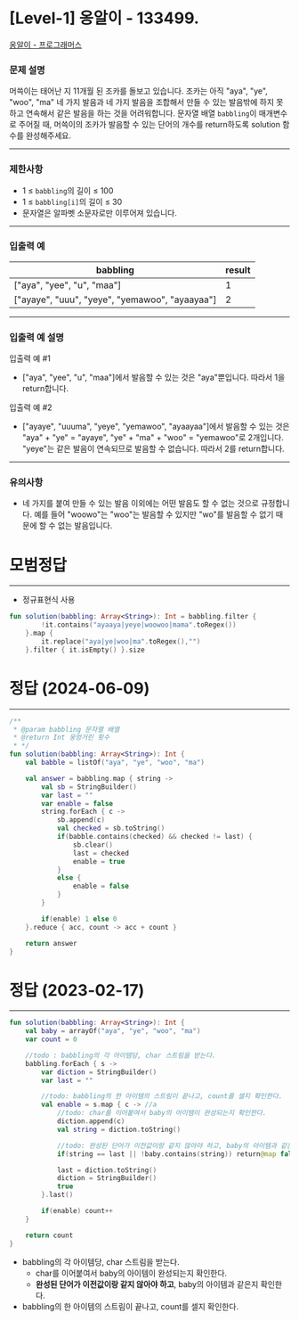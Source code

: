 # [Level-1] 옹알이 - 133499.

[옹알이 - 프로그래머스](https://school.programmers.co.kr/learn/courses/30/lessons/133499)

### **문제 설명**

머쓱이는 태어난 지 11개월 된 조카를 돌보고 있습니다. 조카는 아직 "aya", "ye", "woo", "ma" 네 가지 발음과 네 가지 발음을 조합해서 만들 수 있는 발음밖에 하지 못하고 연속해서 같은 발음을 하는 것을 어려워합니다. 문자열 배열 `babbling`이 매개변수로 주어질 때, 머쓱이의 조카가 발음할 수 있는 단어의 개수를 return하도록 solution 함수를 완성해주세요.

---

### 제한사항

- 1 ≤ `babbling`의 길이 ≤ 100
- 1 ≤ `babbling[i]`의 길이 ≤ 30
- 문자열은 알파벳 소문자로만 이루어져 있습니다.

---

### 입출력 예

| babbling | result |
| --- | --- |
| ["aya", "yee", "u", "maa"] | 1 |
| ["ayaye", "uuu", "yeye", "yemawoo", "ayaayaa"] | 2 |

---

### 입출력 예 설명

입출력 예 #1

- ["aya", "yee", "u", "maa"]에서 발음할 수 있는 것은 "aya"뿐입니다. 따라서 1을 return합니다.

입출력 예 #2

- ["ayaye", "uuuma", "yeye", "yemawoo", "ayaayaa"]에서 발음할 수 있는 것은 "aya" + "ye" = "ayaye", "ye" + "ma" + "woo" = "yemawoo"로 2개입니다. "yeye"는 같은 발음이 연속되므로 발음할 수 없습니다. 따라서 2를 return합니다.

---

### 유의사항

- 네 가지를 붙여 만들 수 있는 발음 이외에는 어떤 발음도 할 수 없는 것으로 규정합니다. 예를 들어 "woowo"는 "woo"는 발음할 수 있지만 "wo"를 발음할 수 없기 때문에 할 수 없는 발음입니다.

# 모범정답

---

- 정규표현식 사용

```kotlin
fun solution(babbling: Array<String>): Int = babbling.filter {
        !it.contains("ayaaya|yeye|woowoo|mama".toRegex())
    }.map { 
        it.replace("aya|ye|woo|ma".toRegex(),"")
    }.filter { it.isEmpty() }.size 
```

# 정답 (2024-06-09)

---

```kotlin
/**
 * @param babbling 문자열 배열
 * @return Int 웅엉거린 횟수
 * */
fun solution(babbling: Array<String>): Int {
    val babble = listOf("aya", "ye", "woo", "ma")

    val answer = babbling.map { string ->
        val sb = StringBuilder()
        var last = ""
        var enable = false
        string.forEach { c ->
            sb.append(c)
            val checked = sb.toString()
            if(babble.contains(checked) && checked != last) {
                sb.clear()
                last = checked
                enable = true
            }
            else {
                enable = false
            }
        }

        if(enable) 1 else 0
    }.reduce { acc, count -> acc + count }

    return answer
}
```

# 정답 (2023-02-17)

---

```kotlin
fun solution(babbling: Array<String>): Int {
    val baby = arrayOf("aya", "ye", "woo", "ma")
    var count = 0

    //todo : babbling의 각 아이템당, char 스트림을 받는다.
    babbling.forEach { s ->
        var diction = StringBuilder()
        var last = ""

        //todo: babbling의 한 아이템의 스트림이 끝나고, count를 셀지 확인한다.
        val enable = s.map { c -> //a
            //todo: char를 이어붙여서 baby의 아이템이 완성되는지 확인한다.
            diction.append(c)
            val string = diction.toString()

            //todo: 완성된 단어가 이전값이랑 같지 않아야 하고, baby의 아이템과 같은지 확인한다.
            if(string == last || !baby.contains(string)) return@map false

            last = diction.toString()
            diction = StringBuilder()
            true
        }.last()

        if(enable) count++
    }

    return count
}
```

- babbling의 각 아이템당, char 스트림을 받는다.
    - char를 이어붙여서 baby의 아이템이 완성되는지 확인한다.
    - **완성된 단어가 이전값이랑 같지 않아야 하고**, baby의 아이템과 같은지 확인한다.
- babbling의 한 아이템의 스트림이 끝나고, count를 셀지 확인한다.
